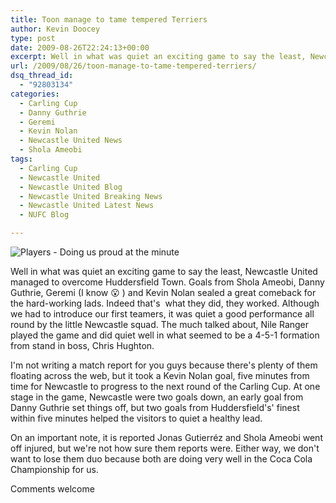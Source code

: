 ```yaml
---
title: Toon manage to tame tempered Terriers
author: Kevin Doocey
type: post
date: 2009-08-26T22:24:13+00:00
excerpt: Well in what was quiet an exciting game to say the least, Newcastle United managed to overcome Huddersfield Town. Goals from..
url: /2009/08/26/toon-manage-to-tame-tempered-terriers/
dsq_thread_id:
  - "92803134"
categories:
  - Carling Cup
  - Danny Guthrie
  - Geremi
  - Kevin Nolan
  - Newcastle United News
  - Shola Ameobi
tags:
  - Carling Cup
  - Newcastle United
  - Newcastle United Blog
  - Newcastle United Breaking News
  - Newcastle United Latest News
  - NUFC Blog

---
```

![Players - Doing us proud at the minute](http://i.telegraph.co.uk/telegraph/multimedia/archive/01470/kevin-nolan_1470069c.jpg)

Well in what was quiet an exciting game to say the least, Newcastle United managed to overcome Huddersfield Town. Goals from Shola Ameobi, Danny Guthrie, Geremi (I know 😮 ) and Kevin Nolan sealed a great comeback for the hard-working lads. Indeed that's  what they did, they worked. Although we had to introduce our first teamers, it was quiet a good performance all round by the little Newcastle squad. The much talked about, Nile Ranger played the game and did quiet well in what seemed to be a 4-5-1 formation from stand in boss, Chris Hughton.

I'm not writing a match report for you guys because there's plenty of them floating across the web, but it took a Kevin Nolan goal, five minutes from time for Newcastle to progress to the next round of the Carling Cup. At one stage in the game, Newcastle were two goals down, an early goal from Danny Guthrie set things off, but two goals from Huddersfield's' finest within five minutes helped the visitors to quiet a healthy lead.

On an important note, it is reported Jonas Gutierréz and Shola Ameobi went off injured, but we're not how sure them reports were. Either way, we don't want to lose them duo because both are doing very well in the Coca Cola Championship for us.

Comments welcome
